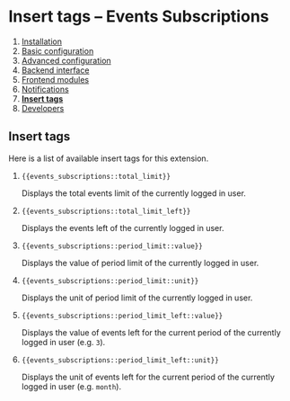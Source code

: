 # Insert tags – Events Subscriptions

1. [Installation](01-installation.md)
2. [Basic configuration](02-basics.md)
3. [Advanced configuration](03-advanced.md)
4. [Backend interface](04-backend.md)
5. [Frontend modules](05-frontend-modules.md)
6. [Notifications](06-notifications.md)
7. [**Insert tags**](07-insert-tags.md)
8. [Developers](08-developers.md)


## Insert tags

Here is a list of available insert tags for this extension.

1. `{{events_subscriptions::total_limit}}` 
    
   Displays the total events limit of the currently logged in user.

2. `{{events_subscriptions::total_limit_left}}`
   
   Displays the events left of the currently logged in user.

3. `{{events_subscriptions::period_limit::value}}`

   Displays the value of period limit of the currently logged in user. 

4. `{{events_subscriptions::period_limit::unit}}` 
    
   Displays the unit of period limit of the currently logged in user.

5. `{{events_subscriptions::period_limit_left::value}}`

   Displays the value of events left for the current period of the currently logged in user (e.g. `3`).

6. `{{events_subscriptions::period_limit_left::unit}}`

   Displays the unit of events left for the current period of the currently logged in user (e.g. `month`).
